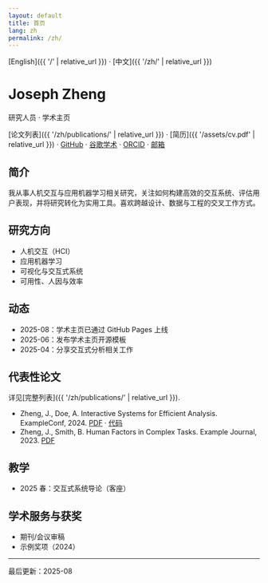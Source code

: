 ```yaml
---
layout: default
title: 首页
lang: zh
permalink: /zh/
---
```


[English]({{ '/' | relative_url }}) · [中文]({{ '/zh/' | relative_url }})

# Joseph Zheng
研究人员 · 学术主页

[论文列表]({{ '/zh/publications/' | relative_url }}) · [简历]({{ '/assets/cv.pdf' | relative_url }}) · [GitHub](https://github.com/Joseph-zheng) · [谷歌学术](https://scholar.google.com/citations?user=REPLACE_ME) · [ORCID](https://orcid.org/0000-0000-0000-0000) · [邮箱](mailto:you@example.com)

## 简介
我从事人机交互与应用机器学习相关研究，关注如何构建高效的交互系统、评估用户表现，并将研究转化为实用工具。喜欢跨越设计、数据与工程的交叉工作方式。

## 研究方向
- 人机交互（HCI）
- 应用机器学习
- 可视化与交互式系统
- 可用性、人因与效率

## 动态
- 2025-08：学术主页已通过 GitHub Pages 上线
- 2025-06：发布学术主页开源模板
- 2025-04：分享交互式分析相关工作

## 代表性论文
详见[完整列表]({{ '/zh/publications/' | relative_url }}).
- Zheng, J., Doe, A. Interactive Systems for Efficient Analysis. ExampleConf, 2024. [PDF](#) · [代码](#)
- Zheng, J., Smith, B. Human Factors in Complex Tasks. Example Journal, 2023. [PDF](#)

## 教学
- 2025 春：交互式系统导论（客座）

## 学术服务与获奖
- 期刊/会议审稿
- 示例奖项（2024）

---
最后更新：2025-08

<!-- 提示：
- 将以上占位信息替换为你的真实信息。
- 上传 /assets/cv.pdf，更新学术/社交链接与邮箱。
- 如果需要页眉头像，可替换 assets/profile.svg，并在 _config.yml 中增加 logo: /assets/profile.svg。
-->
